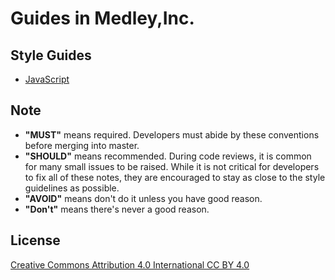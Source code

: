 # Guides in Medley,Inc.

## Style Guides

- [JavaScript](https://github.com/medley-inc/guidelines/tree/master/javascript)

## Note

- **"MUST"** means required. Developers must abide by these conventions before merging into master.
- **"SHOULD"** means recommended. During code reviews, it is common for many small issues to be raised. While it is not critical for developers to fix all of these notes, they are encouraged to stay as close to the style guidelines as possible.
- **"AVOID"** means don't do it unless you have good reason.
- **"Don't"** means there's never a good reason.

## License

[Creative Commons Attribution 4.0 International CC BY 4.0](http://creativecommons.org/licenses/by/4.0/)
